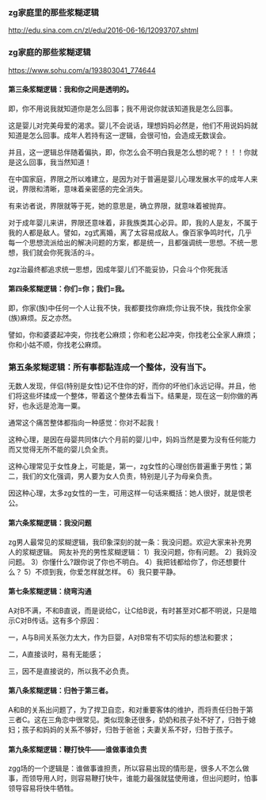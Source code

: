 ### zg家庭里的那些浆糊逻辑
http://edu.sina.com.cn/zl/edu/2016-06-16/12093707.shtml

### zg家庭的那些浆糊逻辑
https://www.sohu.com/a/193803041_774644

#### 第三条浆糊逻辑：我和你之间是透明的。

即，你不用说我就知道你是怎么回事；我不用说你就该知道我是怎么回事。

这是婴儿对完美母爱的渴求。婴儿不会说话，理想妈妈必然是，他们不用说妈妈就知道是怎么回事。成年人若持有这一逻辑，会很可怕，会造成无数误会。

并且，这一逻辑总伴随着偏执，即，你怎么会不明白我是怎么想的呢？！！！你就是这么回事，我当然知道！

在中国家庭，界限之所以难建立，是因为对于普遍是婴儿心理发展水平的成年人来说，界限和清晰，意味着亲密感的完全消失。

有来访者说，界限就等于死，她的意思是，确立界限，就意味着被抛弃。

对于成年婴儿来讲，界限还意味着，非我族类其心必异。即，我的人是友，不属于我的人都是敌人。譬如，zg式离婚，离了太容易成敌人。像百家争鸣时代，几乎每一个思想流派给出的解决问题的方案，都是统一，且都强调统一思想。不统一思想，我们就会你死我活的斗。

zgz治最终都追求统一思想，因成年婴儿们不能妥协，只会斗个你死我活

#### 第四条浆糊逻辑：你们=你；我们=我。

即，你家(族)中任何一个人让我不快，我都要找你麻烦;你让我不快，我找你全家(族)麻烦。反之亦然。

譬如，你和婆婆起冲突，你找老公麻烦；你和老公起冲突，你找老公全家人麻烦；你和小姑不顺，你找老公麻烦。

### 第五条浆糊逻辑：所有事都黏连成一个整体，没有当下。

无数人发现，伴侣(特别是女性)记不住你的好，而你的坏他们永远记得。并且，他们将这些坏揉成一个整体，带着这个整体去看当下。结果是，现在这一刻你做的再好，也永远是沧海一粟。

通常这个痛苦整体都指向一种感觉：你对不起我！

这种心理，是因在母婴共同体(六个月前的婴儿)中，妈妈当然是要为没有任何能力而又觉得无所不能的婴儿负全责。

这种心理常见于女性身上，可能是，第一，zg女性的心理创伤普遍重于男性；第二，我们的文化强调，男人要为女人负责，特别是儿子为母亲负责。

因这种心理，太多zg女性的一生，可用这样一句话来概括：她人很好，就是恨老公。

#### 第六条浆糊逻辑：我没问题

zg男人最常见的浆糊逻辑，我印象深刻的就一条：我没问题。欢迎大家来补充男人的浆糊逻辑。
网友补充的男性浆糊逻辑：
1）我没问题，你有问题。
2）我妈没问题。
3）你懂什么?跟你说了你也不明白。
4）我把钱都给你了，你还想要什么？
5）不烦到我，你爱怎样就怎样。
6）我只要平静。

#### 第七条浆糊逻辑：绕弯沟通

A对B不满，不和B直说，而是说给C，让C给B说，有时甚至对C都不明说，只是暗示C对B传话。这有多个原因：

一，A与B间关系张力太大，作为巨婴，A对B常有不切实际的想法和要求；

二，A直接谈时，易有无能感；

三，因不是直接说的，所以我不必负责。

#### 第八条浆糊逻辑：归咎于第三者。

A和B的关系出问题了，为了捍卫自恋，和对重要客体的维护，而将责任归咎于第三者C。这在三角恋中很常见。类似现象还很多，奶奶和孩子处不好了，归咎于媳妇；孩子和妈妈的关系不够好，归咎于爸爸；夫妻关系不好，归咎于孩子。

#### 第九条浆糊逻辑：鞭打快牛——谁做事谁负责

zgg场的一个逻辑是：谁做事谁担责，所以容易出现的情形是，很多人不怎么做事，而领导用人时，则容易鞭打快牛，谁能力最强就猛使用谁，但出问题时，怕事领导容易将快牛牺牲。

